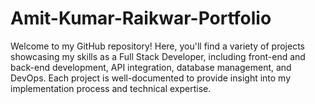 # Amit-Kumar-Raikwar-Portfolio
Welcome to my GitHub repository! Here, you'll find a variety of projects showcasing my skills as a Full Stack Developer, including front-end and back-end development, API integration, database management, and DevOps. Each project is well-documented to provide insight into my implementation process and technical expertise.
